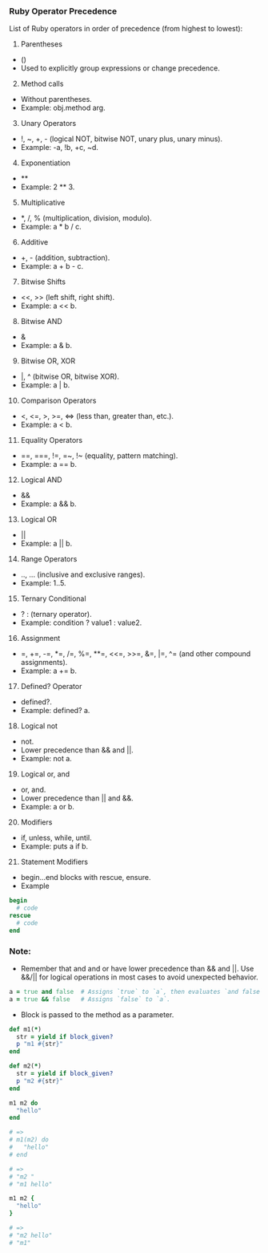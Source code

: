 ### Ruby Operator Precedence
List of Ruby operators in order of precedence (from highest to lowest):
1. Parentheses
- ()
- Used to explicitly group expressions or change precedence.

2. Method calls
- Without parentheses.
- Example: obj.method arg.

3. Unary Operators
- !, ~, +, - (logical NOT, bitwise NOT, unary plus, unary minus).
- Example: -a, !b, +c, ~d.

4. Exponentiation
- **
- Example: 2 ** 3.

5. Multiplicative
- *, /, % (multiplication, division, modulo).
- Example: a * b / c.

6. Additive
- +, - (addition, subtraction).
- Example: a + b - c.

7. Bitwise Shifts
- <<, >> (left shift, right shift).
- Example: a << b.

8. Bitwise AND
- &
- Example: a & b.

9. Bitwise OR, XOR
- |, ^ (bitwise OR, bitwise XOR).
- Example: a | b.

10. Comparison Operators
- <, <=, >, >=, <=> (less than, greater than, etc.).
- Example: a < b.

11. Equality Operators
- ==, ===, !=, =~, !~ (equality, pattern matching).
- Example: a == b.

12. Logical AND
- &&
- Example: a && b.

13. Logical OR
- ||
- Example: a || b.

14. Range Operators
- .., ... (inclusive and exclusive ranges).
- Example: 1..5.

15. Ternary Conditional
- ? : (ternary operator).
- Example: condition ? value1 : value2.

16. Assignment
- =, +=, -=, *=, /=, %=, **=, <<=, >>=, &=, |=, ^= (and other compound assignments).
- Example: a += b.

17. Defined? Operator
- defined?.
- Example: defined? a.

18. Logical not
- not.
- Lower precedence than && and ||.
- Example: not a.

19. Logical or, and
- or, and.
- Lower precedence than || and &&.
- Example: a or b.

20. Modifiers
- if, unless, while, until.
- Example: puts a if b.

21. Statement Modifiers
- begin...end blocks with rescue, ensure.
- Example
```ruby
begin
  # code
rescue
  # code
end
```

### Note:
- Remember that and and or have lower precedence than && and ||. Use &&/|| for logical operations in most cases to avoid unexpected behavior.
```ruby
a = true and false  # Assigns `true` to `a`, then evaluates `and false`.
a = true && false   # Assigns `false` to `a`.
```

- Block is passed to the method as a parameter.
```ruby
def m1(*)
  str = yield if block_given?
  p "m1 #{str}"
end

def m2(*)
  str = yield if block_given?
  p "m2 #{str}"
end

m1 m2 do
  "hello"
end

# => 
# m1(m2) do
#   "hello"
# end

# => 
# "m2 "
# "m1 hello"
```

```ruby
m1 m2 {
  "hello"
}

# => 
# "m2 hello"
# "m1"
```

